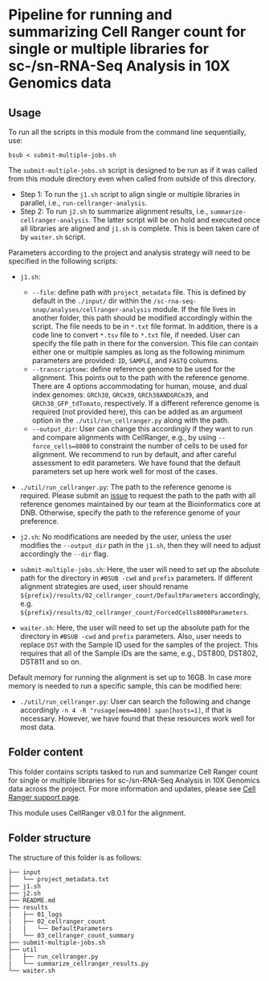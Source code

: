 # Pipeline for running and summarizing Cell Ranger count for single or multiple libraries for sc-/sn-RNA-Seq Analysis in 10X Genomics data

## Usage

To run all the scripts in this module from the command line sequentially, use:

```
bsub < submit-multiple-jobs.sh
```

The `submit-multiple-jobs.sh` script is designed to be run as if it was called from this module directory even when called from outside of this directory. 
   - Step 1: To run the `j1.sh` script to align single or multiple libraries in parallel, i.e., `run-cellranger-analysis`. 
   - Step 2: To run `j2.sh` to summarize alignment results, i.e., `summarize-cellranger-analysis`. The latter script will be on hold and executed once all libraries are aligned and `j1.sh` is complete. This is been taken care of by `waiter.sh` script.

Parameters according to the project and analysis strategy will need to be specified in the following scripts:
- `j1.sh`: 
   - `--file`: define path with `project_metadata` file. This is defined by default in the `./input/` dir within the `/sc-rna-seq-snap/analyses/cellranger-analysis` module. If the file lives in another folder, this path should be modified accordingly within the script. The file needs to be in `*.txt` file format. In addition, there is a code line to convert `*.tsv` file to `*.txt` file, if needed. User can specify the file path in there for the conversion. This file can contain either one or multiple samples as long as the following minimum parameters are provided: `ID`, `SAMPLE`, and `FASTQ` columns.
   - `--transcriptome`: define reference genome to be used for the alignment. This points out to the path with the reference genome. There are 4 options accommodating for human, mouse, and dual index genomes: `GRCh38`, `GRCm39`, `GRCh38ANDGRCm39`, and `GRCh38_GFP_tdTomato`, respectively. If a different reference genome is required (not provided here), this can be added as an argument option in the `./util/run_cellranger.py` along with the path. 
  - `--output_dir`: User can change this accordingly if they want to run and compare alignments with CellRanger, e.g., by using `--force_cells=8000` to constraint the number of cells to be used for alignment. We recommend to run by default, and after careful assessment to edit parameters. We have found that the default parameters set up here work well for most of the cases.

- `./util/run_cellranger.py`: The path to the reference genome is required. Please submit an [issue](https://github.com/stjude-dnb-binfcore/sc-rna-seq-snap/issues) to request the path to the path with all reference genomes maintained by our team at the Bioinformatics core at DNB. Otherwise, specify the path to the reference genome of your preference.


- `j2.sh`: No modifications are needed by the user, unless the user modifies the `--output_dir` path in the `j1.sh`, then they will need to adjust accordingly the `--dir` flag. 

- `submit-multiple-jobs.sh`: Here, the user will need to set up the absolute path for the directory in `#BSUB -cwd` and `prefix` parameters. If different alignment strategies are used, user should rename `${prefix}/results/02_cellranger_count/DefaultParameters` accordingly, e.g. `${prefix}/results/02_cellranger_count/ForcedCells8000Parameters`.

- `waiter.sh`: Here, the user will need to set up the absolute path for the directory in `#BSUB -cwd` and `prefix` parameters. Also, user needs to replace `DST` with the Sample ID used for the samples of the project. This requires that all of the Sample IDs are the same, e.g., DST800, DST802, DST811 and so on.


Default memory for running the alignment is set up to 16GB. In case more memory is needed to run a specific sample, this can be modified here:
- `./util/run_cellranger.py`: User can search the following and change accordingly `-n 4 -R "rusage[mem=4000] span[hosts=1]`, if that is necessary. However, we have found that these resources work well for most data. 


## Folder content
This folder contains scripts tasked to run and summarize Cell Ranger count for single or multiple libraries for sc-/sn-RNA-Seq Analysis in 10X Genomics data across the project. For more information and updates, please see [Cell Ranger support page](https://www.10xgenomics.com/support/software/cell-ranger/latest/analysis/running-pipelines/cr-gex-count).

This module uses CellRanger v8.0.1 for the alignment.


## Folder structure 

The structure of this folder is as follows:

```
├── input
|   └── project_metadata.txt
├── j1.sh
├── j2.sh
├── README.md
├── results
|   ├── 01_logs
|   ├── 02_cellranger_count
|   |   └── DefaultParameters
|   └── 03_cellranger_count_summary
├── submit-multiple-jobs.sh
├── util
|   ├── run_cellranger.py
|   └── summarize_cellranger_results.py
└── waiter.sh
```
